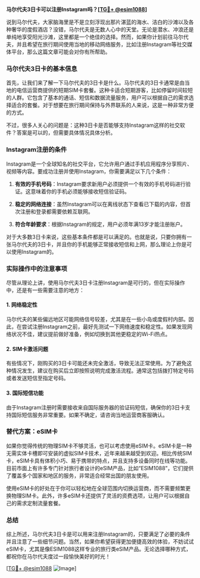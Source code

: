 **马尔代夫3日卡可以注册Instagram吗？[[TG💪+ @esim1088](https://t.me/s/esim1088)]**

说到马尔代夫，大家脑海里是不是立刻浮现出那片湛蓝的海水、洁白的沙滩以及各种奢华的度假酒店？没错，马尔代夫是无数人心中的天堂。无论是潜水、冲浪还是单纯地享受阳光沙滩，这里都是一个绝佳的选择。然而，如果你计划前往马尔代夫，并且希望在旅行期间使用当地的移动网络服务，比如注册Instagram等社交媒体平台，那么这篇文章可能会对你有所帮助。

### 马尔代夫3日卡的基本信息

首先，让我们来了解一下马尔代夫的3日卡是什么。马尔代夫的3日卡通常是由当地的电信运营商提供的短期SIM卡套餐。这种卡适合短期游客，比如停留时间较短的人群。它包含了基本的通话、短信和数据流量服务，用户可以根据自己的需求选择适合的套餐。对于想要在旅行期间保持与外界联系的人来说，这是一种非常方便的方式。

不过，很多人关心的问题是：这种3日卡是否能够支持Instagram这样的社交软件？答案是可以的，但需要具体情况具体分析。

### Instagram注册的条件

Instagram是一个全球知名的社交平台，它允许用户通过手机应用程序分享照片、视频等内容。要成功注册并使用Instagram，你需要满足以下几个条件：

1. **有效的手机号码**：Instagram要求新用户必须提供一个有效的手机号码进行验证。这意味着你的手机必须能够接收短信验证码。
   
2. **稳定的网络连接**：虽然Instagram可以在离线状态下查看已下载的内容，但首次注册和登录都需要依赖互联网。
   
3. **符合年龄要求**：根据Instagram的规定，用户必须年满13岁才能注册账户。

对于大多数3日卡来说，这些基本条件都是可以满足的。也就是说，只要你拥有一张马尔代夫的3日卡，并且你的手机能够正常接收短信和上网，那么理论上你是可以使用Instagram的。

### 实际操作中的注意事项

尽管从理论上讲，使用马尔代夫3日卡注册Instagram是可行的，但在实际操作中，还是有一些需要注意的地方：

#### 1. 网络稳定性
马尔代夫的某些偏远地区可能网络信号较差，尤其是在一些小岛或度假村内部。因此，在尝试注册Instagram之前，最好先测试一下网络速度和稳定性。如果发现网络状况不佳，建议提前做好准备，例如切换到其他更稳定的Wi-Fi热点。

#### 2. SIM卡激活问题
有些情况下，刚购买的3日卡可能还未完全激活，导致无法正常使用。为了避免这种情况发生，建议在购买后立即按照说明完成激活流程。通常这包括拨打特定号码或者发送短信至指定号码。

#### 3. 国际短信功能
由于Instagram注册时需要接收来自国际服务器的验证码短信，确保你的3日卡支持国际短信服务非常重要。如果不确定，请咨询当地运营商客服确认。

### 替代方案：eSIM卡

如果你觉得传统的物理SIM卡不够灵活，也可以考虑使用eSIM卡。eSIM卡是一种无需实体卡槽即可安装的虚拟SIM卡技术，近年来越来越受到欢迎。相比传统SIM卡，eSIM卡具有体积小巧、易于携带的特点，并且支持多设备同时在线等功能。目前市面上有许多专门针对旅行者设计的eSIM产品，比如“ESIM1088”，它们提供了覆盖多个国家和地区的服务，非常适合经常出国的朋友使用。

使用eSIM卡的好处在于你可以轻松地在全球范围内切换运营商，而不需要频繁更换物理SIM卡。此外，许多eSIM卡还提供了灵活的资费选项，让用户可以根据自己的需求定制流量套餐。

### 总结

综上所述，马尔代夫3日卡是可以用来注册Instagram的，只要满足了必要的条件并且注意了一些细节问题。当然，如果你希望获得更加便捷高效的体验，不妨试试eSIM卡，尤其是像ESIM1088这样专业的旅行类eSIM产品。无论选择哪种方式，都祝你在马尔代夫度过一段愉快美好的时光！

[[TG💪+ @esim1088](https://t.me/s/esim1088) ![Image](https://i.postimg.cc/4NQfJmqS/Snipaste-2025-05-13-00-14-12.png)]